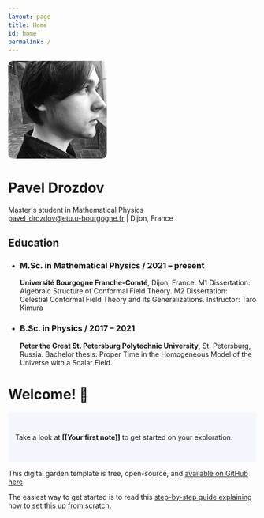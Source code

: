 ```yaml
---
layout: page
title: Home 
id: home
permalink: /
---
```

<p align="center"> 

<img src="https://raw.githubusercontent.com/senseofeternity/drozdov/master/_pages/image-2.png" alt="photo" width="200"/> <br>


# Pavel Drozdov <br>

Master's student in Mathematical Physics <br>
[pavel_drozdov@etu.u-bourgogne.fr](mailto:pavel_drozdov@etu.u-bourgogne.fr) | Dijon, France

</p>

## Education 
- ### M.Sc. in Mathematical Physics / 2021 – present
	**Université Bourgogne Franche-Comté**, Dijon, France.
	M1 Dissertation: Algebraic Structure of Conformal Field Theory. 
	M2 Dissertation: Celestial Conformal Field Theory and its Generalizations.
	Instructor: Taro Kimura
* ### B.Sc. in Physics / 2017 – 2021
	**Peter the Great St. Petersburg Polytechnic University**, St. Petersburg, Russia.
	Bachelor thesis: Proper Time in the Homogeneous Model of the Universe with a Scalar Field.


# Welcome! 🌱

<p style="padding: 3em 1em; background: #f5f7ff; border-radius: 4px;">
  Take a look at <span style="font-weight: bold">[[Your first note]]</span> to get started on your exploration.
</p>





This digital garden template is free, open-source, and [available on GitHub here](https://github.com/maximevaillancourt/digital-garden-jekyll-template).

The easiest way to get started is to read this [step-by-step guide explaining how to set this up from scratch](https://maximevaillancourt.com/blog/setting-up-your-own-digital-garden-with-jekyll).

<style>
  .wrapper {
    max-width: 46em;
  }
</style>
